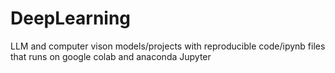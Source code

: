 # DeepLearning
LLM and computer vison models/projects with reproducible code/ipynb files that runs on google colab and anaconda Jupyter
